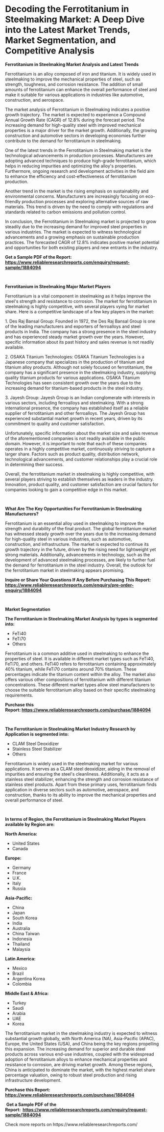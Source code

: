 <p><h1>Decoding the Ferrotitanium in Steelmaking Market: A Deep Dive into the Latest Market Trends, Market Segmentation, and Competitive Analysis</h1></p><p><strong>Ferrotitanium in Steelmaking Market Analysis and Latest Trends</strong></p>
<p><p>Ferrotitanium is an alloy composed of iron and titanium. It is widely used in steelmaking to improve the mechanical properties of steel, such as strength, toughness, and corrosion resistance. The addition of small amounts of ferrotitanium can enhance the overall performance of steel and make it suitable for various applications in industries like automotive, construction, and aerospace.</p><p>The market analysis of Ferrotitanium in Steelmaking indicates a positive growth trajectory. The market is expected to experience a Compound Annual Growth Rate (CAGR) of 12.8% during the forecast period. The increasing demand for high-quality steel with improved mechanical properties is a major driver for the market growth. Additionally, the growing construction and automotive sectors in developing economies further contribute to the demand for ferrotitanium in steelmaking.</p><p>One of the latest trends in the Ferrotitanium in Steelmaking market is the technological advancements in production processes. Manufacturers are adopting advanced techniques to produce high-grade ferrotitanium, which helps in reducing impurities and optimizing the alloy's properties. Furthermore, ongoing research and development activities in the field aim to enhance the efficiency and cost-effectiveness of ferrotitanium production.</p><p>Another trend in the market is the rising emphasis on sustainability and environmental concerns. Manufacturers are increasingly focusing on eco-friendly production processes and exploring alternative sources of raw materials. This trend is driven by the need to comply with regulations and standards related to carbon emissions and pollution control.</p><p>In conclusion, the Ferrotitanium in Steelmaking market is projected to grow steadily due to the increasing demand for improved steel properties in various industries. The market is expected to witness technological advancements and a growing emphasis on sustainable production practices. The forecasted CAGR of 12.8% indicates positive market potential and opportunities for both existing players and new entrants in the industry.</p></p>
<p><strong>Get a Sample PDF of the Report:&nbsp; <a href="https://www.reliableresearchreports.com/enquiry/request-sample/1884094">https://www.reliableresearchreports.com/enquiry/request-sample/1884094</a></strong></p>
<p>&nbsp;</p>
<p><strong>Ferrotitanium in Steelmaking Major Market Players</strong></p>
<p><p>Ferrotitanium is a vital component in steelmaking as it helps improve the steel's strength and resistance to corrosion. The market for ferrotitanium in steelmaking is highly competitive, with several players vying for market share. Here is a competitive landscape of a few key players in the market:</p><p>1. Des Raj Bansal Group: Founded in 1972, the Des Raj Bansal Group is one of the leading manufacturers and exporters of ferroalloys and steel products in India. The company has a strong presence in the steel industry and has experienced steady market growth over the years. However, specific information about its past history and sales revenue is not readily available.</p><p>2. OSAKA Titanium Technologies: OSAKA Titanium Technologies is a Japanese company that specializes in the production of titanium and titanium alloy products. Although not solely focused on ferrotitanium, the company has a significant presence in the steelmaking industry, supplying quality titanium products for various applications. OSAKA Titanium Technologies has seen consistent growth over the years due to the increasing demand for titanium-based products in the steel industry.</p><p>3. Jayesh Group: Jayesh Group is an Indian conglomerate with interests in various sectors, including ferroalloys and steelmaking. With a strong international presence, the company has established itself as a reliable supplier of ferrotitanium and other ferroalloys. The Jayesh Group has experienced substantial market growth in recent years, driven by its commitment to quality and customer satisfaction.</p><p>Unfortunately, specific information about the market size and sales revenue of the aforementioned companies is not readily available in the public domain. However, it is important to note that each of these companies operates in a highly competitive market, continuously striving to capture a larger share. Factors such as product quality, distribution network, technological advancements, and customer relationships play a crucial role in determining their success.</p><p>Overall, the ferrotitanium market in steelmaking is highly competitive, with several players striving to establish themselves as leaders in the industry. Innovation, product quality, and customer satisfaction are crucial factors for companies looking to gain a competitive edge in this market.</p></p>
<p>&nbsp;</p>
<p><strong>What Are The Key Opportunities For Ferrotitanium in Steelmaking Manufacturers?</strong></p>
<p><p>Ferrotitanium is an essential alloy used in steelmaking to improve the strength and durability of the final product. The global ferrotitanium market has witnessed steady growth over the years due to the increasing demand for high-quality steel in various industries, such as automotive, construction, and infrastructure. The market is expected to continue its growth trajectory in the future, driven by the rising need for lightweight yet strong materials. Additionally, advancements in technology, such as the development of advanced steelmaking processes, are likely to further fuel the demand for ferrotitanium in the steel industry. Overall, the outlook for the ferrotitanium market in steelmaking appears promising.</p></p>
<p><strong>Inquire or Share Your Questions If Any Before Purchasing This Report: <a href="https://www.reliableresearchreports.com/enquiry/pre-order-enquiry/1884094">https://www.reliableresearchreports.com/enquiry/pre-order-enquiry/1884094</a></strong></p>
<p>&nbsp;</p>
<p><strong>Market Segmentation</strong></p>
<p><strong>The Ferrotitanium in Steelmaking Market Analysis by types is segmented into:</strong></p>
<p><ul><li>FeTi40</li><li>FeTi70</li><li>Others</li></ul></p>
<p><p>Ferrotitanium is a common additive used in steelmaking to enhance the properties of steel. It is available in different market types such as FeTi40, FeTi70, and others. FeTi40 refers to ferrotitanium containing approximately 40% titanium, while FeTi70 contains around 70% titanium. These percentages indicate the titanium content within the alloy. The market also offers various other compositions of ferrotitanium with different titanium concentrations. These different market types allow steel manufacturers to choose the suitable ferrotitanium alloy based on their specific steelmaking requirements.</p></p>
<p><strong>Purchase this Report:&nbsp;<a href="https://www.reliableresearchreports.com/purchase/1884094">https://www.reliableresearchreports.com/purchase/1884094</a></strong></p>
<p>&nbsp;</p>
<p><strong>The Ferrotitanium in Steelmaking Market Industry Research by Application is segmented into:</strong></p>
<p><ul><li>CLAM Steel Deoxidizer</li><li>Stainless Steel Stabilizer</li><li>Others</li></ul></p>
<p><p>Ferrotitanium is widely used in the steelmaking market for various applications. It serves as a CLAM steel deoxidizer, aiding in the removal of impurities and ensuring the steel's cleanliness. Additionally, it acts as a stainless steel stabilizer, enhancing the strength and corrosion resistance of stainless steel products. Apart from these primary uses, ferrotitanium finds application in diverse sectors such as automotive, aerospace, and construction, thanks to its ability to improve the mechanical properties and overall performance of steel.</p></p>
<p>&nbsp;</p>
<p><strong>In terms of Region, the Ferrotitanium in Steelmaking Market Players available by Region are:</strong></p>
<p>
    <p> <strong> North America: </strong>
        <ul>
            <li>United States</li>
            <li>Canada</li>
        </ul>
        </p> 
    <p> <strong> Europe: </strong>
        <ul>
            <li>Germany</li>
            <li>France</li>
            <li>U.K.</li>
            <li>Italy</li>
            <li>Russia</li>
        </ul>
        </p> 
    <p> <strong> Asia-Pacific: </strong>
        <ul>
            <li>China</li>
            <li>Japan</li>
            <li>South Korea</li>
            <li>India</li>
            <li>Australia</li>
            <li>China Taiwan</li>
            <li>Indonesia</li>
            <li>Thailand</li>
            <li>Malaysia</li>
        </ul>
        </p> 
    <p> <strong> Latin America: </strong>
        <ul>
            <li>Mexico</li>
            <li>Brazil</li>
            <li>Argentina Korea</li>
            <li>Colombia</li>
        </ul>
        </p> 
    <p> <strong> Middle East & Africa: </strong>
        <ul>
            <li>Turkey</li>
            <li>Saudi</li>
            <li>Arabia</li>
            <li>UAE</li>
            <li>Korea</li>
        </ul>
    </p>
    </p>
<p><p>The ferrotitanium market in the steelmaking industry is expected to witness substantial growth globally, with North America (NA), Asia-Pacific (APAC), Europe, the United States (USA), and China being the key regions propelling this expansion. The increasing demand for superior and durable steel products across various end-use industries, coupled with the widespread adoption of ferrotitanium alloys to enhance mechanical properties and resistance to corrosion, are driving market growth. Among these regions, China is anticipated to dominate the market, with the highest market share percentage valuation, owing to robust steel production and rising infrastructure development.</p></p>
<p><strong>Purchase this Report: <a href="https://www.reliableresearchreports.com/purchase/1884094">https://www.reliableresearchreports.com/purchase/1884094</a></strong></p>
<p>&nbsp;<strong>Get a Sample PDF of the Report:&nbsp;&nbsp;<a href="https://www.reliableresearchreports.com/enquiry/request-sample/1884094">https://www.reliableresearchreports.com/enquiry/request-sample/1884094</a></strong></p>
<p><strong></strong></p>
<p>Check more reports on https://www.reliableresearchreports.com/</p>
